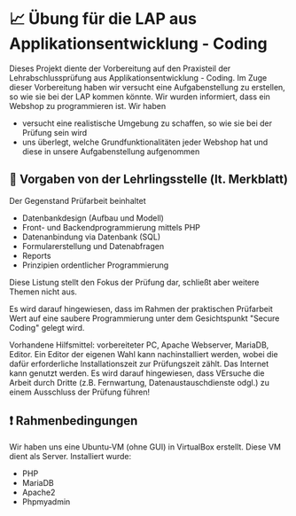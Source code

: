 # :chart_with_upwards_trend: Übung für die LAP aus Applikationsentwicklung - Coding

Dieses Projekt diente der Vorbereitung auf den Praxisteil der Lehrabschlussprüfung aus Applikationsentwicklung - Coding. Im Zuge dieser Vorbereitung haben wir versucht eine Aufgabenstellung zu erstellen, so wie sie bei der LAP kommen könnte. Wir wurden informiert, dass ein Webshop zu programmieren ist. 
Wir haben 
- versucht eine realistische Umgebung zu schaffen, so wie sie bei der Prüfung sein wird
- uns überlegt, welche Grundfunktionalitäten jeder Webshop hat und diese in unsere Aufgabenstellung aufgenommen

## :pushpin: Vorgaben von der Lehrlingsstelle (lt. Merkblatt)
Der Gegenstand Prüfarbeit beinhaltet
- Datenbankdesign (Aufbau und Modell)
- Front- und Backendprogrammierung mittels PHP
- Datenanbindung via Datenbank (SQL)
- Formularerstellung und Datenabfragen
- Reports
- Prinzipien ordentlicher Programmierung

Diese Listung stellt den Fokus der Prüfung dar, schließt aber weitere Themen nicht aus.

Es wird darauf hingewiesen, dass im Rahmen der praktischen Prüfarbeit Wert auf eine saubere Programmierung unter dem Gesichtspunkt "Secure Coding" gelegt wird.

Vorhandene Hilfsmittel: vorbereiteter PC, Apache Webserver, MariaDB, Editor. 
Ein Editor der eigenen Wahl kann nachinstalliert werden, wobei die dafür erforderliche Installationszeit zur Prüfungszeit zählt. Das Internet kann genutzt werden. Es wird darauf hingewiesen, dass VErsuche die Arbeit durch Dritte (z.B. Fernwartung, Datenaustauschdienste odgl.) zu einem Ausschluss der Prüfung führen!

## :heavy_exclamation_mark: Rahmenbedingungen

Wir haben uns eine Ubuntu-VM (ohne GUI) in VirtualBox erstellt. Diese VM dient als Server. Installiert wurde:
- PHP
- MariaDB
- Apache2
- Phpmyadmin

